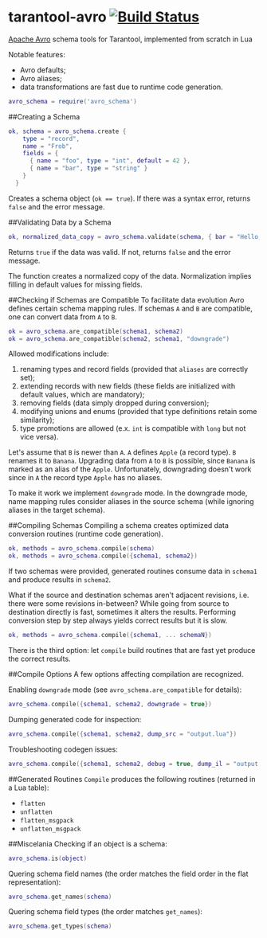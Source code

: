 # tarantool-avro [![Build Status](https://travis-ci.org/tarantool/tarantool-avro.svg?branch=master)](https://travis-ci.org/tarantool/tarantool-avro)
[Apache Avro](http://avro.apache.org/docs/1.8.0/spec.html) schema tools for Tarantool, implemented from scratch in Lua

Notable features:
 * Avro defaults;
 * Avro aliases;
 * data transformations are fast due to runtime code generation.

```lua
avro_schema = require('avro_schema')
```

##Creating a Schema
```lua
ok, schema = avro_schema.create {
    type = "record",
    name = "Frob",
    fields = {
      { name = "foo", type = "int", default = 42 },
      { name = "bar", type = "string" }
    }
  }
```
Creates a schema object (`ok == true`). If there was a syntax error, returns `false` and the error message.

##Validating Data by a Schema
```lua
ok, normalized_data_copy = avro_schema.validate(schema, { bar = "Hello, world!" })
```
Returns `true` if the data was valid. If not, returns `false` and the error message.

The function creates a normalized copy of the data. Normalization implies
filling in default values for missing fields.

##Checking if Schemas are Compatible
To facilitate data evolution Avro defines certain schema mapping rules.
If schemas `A` and `B` are compatible, one can convert data from `A` to `B`. 
```lua
ok = avro_schema.are_compatible(schema1, schema2)
ok = avro_schema.are_compatible(schema2, schema1, "downgrade")
```
Allowed modifications include:
  1. renaming types and record fields (provided that `aliases` are correctly set);
  2. extending records with new fields (these fields are initialized with default values, which are mandatory);
  3. removing fields (data simply dropped during conversion);
  4. modifying unions and enums (provided that type definitions retain some similarity);
  5. type promotions are allowed (e.x. `int` is compatible with `long` but not vice versa).
  
Let's assume that `B` is newer than `A`. `A` defines `Apple` (a record type). `B` renames it to `Banana`.
Upgrading data from `A` to `B` is possible, since `Banana` is marked as an alias of the `Apple`. 
Unfortunately, downgrading doesn't work since in `A` the record type `Apple` has no aliases.

To make it work we implement `downgrade` mode. In the downgrade mode, name mapping rules consider
aliases in the source schema (while ignoring aliases in the target schema).

##Compiling Schemas
Compiling a schema creates optimized data conversion routines (runtime code generation).
```lua
ok, methods = avro_schema.compile(schema)
ok, methods = avro_schema.compile({schema1, schema2})
```
If two schemas were provided, generated routines consume data in `schema1` and produce results in `schema2`.

What if the source and destination schemas aren't adjacent revisions, i.e. there were some revisions in-between?
While going from source to destination directly is fast, sometimes it alters the results. Performing conversion
step by step always yields correct results but it is slow.

```lua
ok, methods = avro_schema.compile({schema1, ... schemaN})
```

There is the third option: let `compile` build routines that are fast yet produce the correct results.

##Compile Options
A few options affecting compilation are recognized.

Enabling `downgrade` mode (see `avro_schema.are_compatible` for details):
```lua
avro_schema.compile({schema1, schema2, downgrade = true})
```

Dumping generated code for inspection:
```lua
avro_schema.compile({schema1, schema2, dump_src = "output.lua"})
```

Troubleshooting codegen issues:
```lua
avro_schema.compile({schema1, schema2, debug = true, dump_il = "output.il"})
```

##Generated Routines
`Compile` produces the following routines (returned in a Lua table):
  * `flatten`
  * `unflatten`
  * `flatten_msgpack`
  * `unflatten_msgpack`
  
##Miscelania
Checking if an object is a schema:
```lua
avro_schema.is(object)
```

Quering schema field names (the order matches the field order in the flat representation):
```lua
avro_schema.get_names(schema)
```

Quering schema field types (the order matches `get_names`):
```lua
avro_schema.get_types(schema)
```
